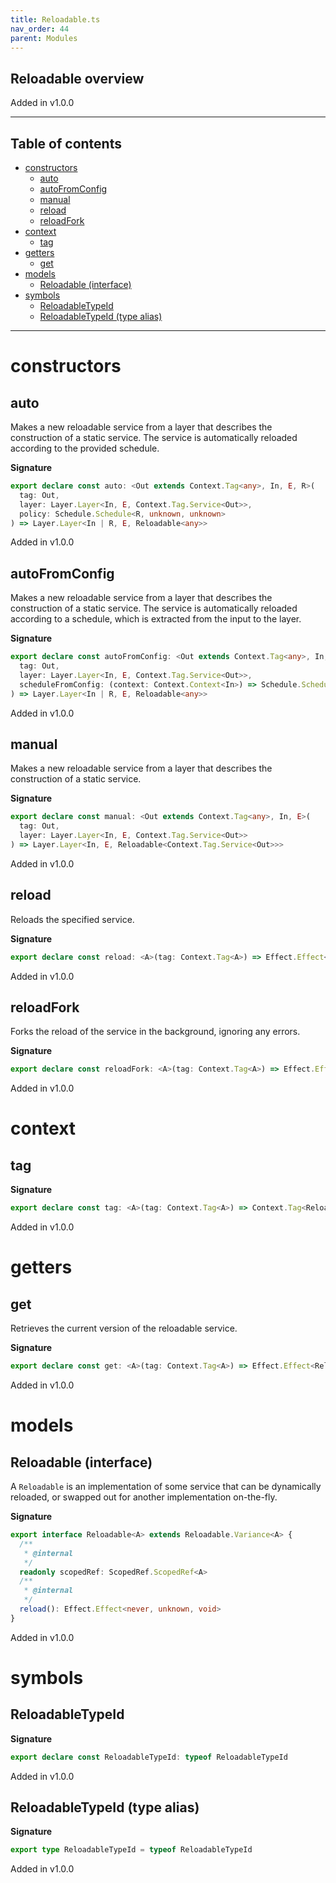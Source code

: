 ```yaml
---
title: Reloadable.ts
nav_order: 44
parent: Modules
---
```


## Reloadable overview

Added in v1.0.0

---

<h2 class="text-delta">Table of contents</h2>

- [constructors](#constructors)
  - [auto](#auto)
  - [autoFromConfig](#autofromconfig)
  - [manual](#manual)
  - [reload](#reload)
  - [reloadFork](#reloadfork)
- [context](#context)
  - [tag](#tag)
- [getters](#getters)
  - [get](#get)
- [models](#models)
  - [Reloadable (interface)](#reloadable-interface)
- [symbols](#symbols)
  - [ReloadableTypeId](#reloadabletypeid)
  - [ReloadableTypeId (type alias)](#reloadabletypeid-type-alias)

---

# constructors

## auto

Makes a new reloadable service from a layer that describes the construction
of a static service. The service is automatically reloaded according to the
provided schedule.

**Signature**

```ts
export declare const auto: <Out extends Context.Tag<any>, In, E, R>(
  tag: Out,
  layer: Layer.Layer<In, E, Context.Tag.Service<Out>>,
  policy: Schedule.Schedule<R, unknown, unknown>
) => Layer.Layer<In | R, E, Reloadable<any>>
```

Added in v1.0.0

## autoFromConfig

Makes a new reloadable service from a layer that describes the construction
of a static service. The service is automatically reloaded according to a
schedule, which is extracted from the input to the layer.

**Signature**

```ts
export declare const autoFromConfig: <Out extends Context.Tag<any>, In, E, R>(
  tag: Out,
  layer: Layer.Layer<In, E, Context.Tag.Service<Out>>,
  scheduleFromConfig: (context: Context.Context<In>) => Schedule.Schedule<R, unknown, unknown>
) => Layer.Layer<In | R, E, Reloadable<any>>
```

Added in v1.0.0

## manual

Makes a new reloadable service from a layer that describes the construction
of a static service.

**Signature**

```ts
export declare const manual: <Out extends Context.Tag<any>, In, E>(
  tag: Out,
  layer: Layer.Layer<In, E, Context.Tag.Service<Out>>
) => Layer.Layer<In, E, Reloadable<Context.Tag.Service<Out>>>
```

Added in v1.0.0

## reload

Reloads the specified service.

**Signature**

```ts
export declare const reload: <A>(tag: Context.Tag<A>) => Effect.Effect<Reloadable<A>, unknown, void>
```

Added in v1.0.0

## reloadFork

Forks the reload of the service in the background, ignoring any errors.

**Signature**

```ts
export declare const reloadFork: <A>(tag: Context.Tag<A>) => Effect.Effect<Reloadable<A>, unknown, void>
```

Added in v1.0.0

# context

## tag

**Signature**

```ts
export declare const tag: <A>(tag: Context.Tag<A>) => Context.Tag<Reloadable<A>>
```

Added in v1.0.0

# getters

## get

Retrieves the current version of the reloadable service.

**Signature**

```ts
export declare const get: <A>(tag: Context.Tag<A>) => Effect.Effect<Reloadable<A>, never, A>
```

Added in v1.0.0

# models

## Reloadable (interface)

A `Reloadable` is an implementation of some service that can be dynamically
reloaded, or swapped out for another implementation on-the-fly.

**Signature**

```ts
export interface Reloadable<A> extends Reloadable.Variance<A> {
  /**
   * @internal
   */
  readonly scopedRef: ScopedRef.ScopedRef<A>
  /**
   * @internal
   */
  reload(): Effect.Effect<never, unknown, void>
}
```

Added in v1.0.0

# symbols

## ReloadableTypeId

**Signature**

```ts
export declare const ReloadableTypeId: typeof ReloadableTypeId
```

Added in v1.0.0

## ReloadableTypeId (type alias)

**Signature**

```ts
export type ReloadableTypeId = typeof ReloadableTypeId
```

Added in v1.0.0
